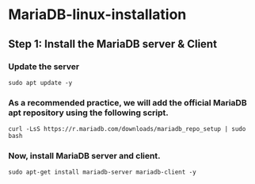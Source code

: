 <h1>MariaDB-linux-installation</h1> 

## Step 1: Install the MariaDB server & Client
### Update the server
```shell
sudo apt update -y
```

### As a recommended practice, we will add the official MariaDB apt repository using the following script.

```shell
curl -LsS https://r.mariadb.com/downloads/mariadb_repo_setup | sudo bash
```

### Now, install MariaDB server and client.

```shell
sudo apt-get install mariadb-server mariadb-client -y
```

